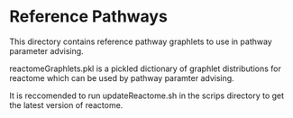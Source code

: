 # Reference Pathways

This directory contains reference pathway graphlets to use in pathway parameter advising.

reactomeGraphlets.pkl is a pickled dictionary of graphlet distributions for reactome which can be used by pathway paramter advising.

It is reccomended to run updateReactome.sh in the scrips directory to get the latest version of reactome. 

